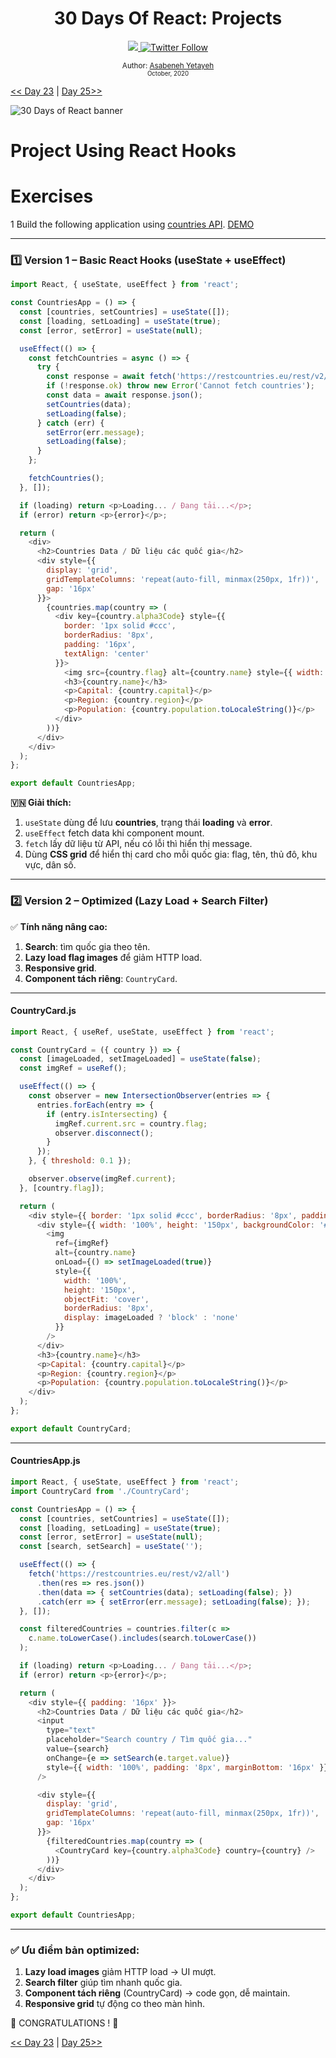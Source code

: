 <div align="center">
  <h1> 30 Days Of React: Projects</h1>
  <a class="header-badge" target="_blank" href="https://www.linkedin.com/in/asabeneh/">
  <img src="https://img.shields.io/badge/style--5eba00.svg?label=LinkedIn&logo=linkedin&style=social">
  </a>
  <a class="header-badge" target="_blank" href="https://twitter.com/Asabeneh">
  <img alt="Twitter Follow" src="https://img.shields.io/twitter/follow/asabeneh?style=social">
  </a>

<sub>Author:
<a href="https://www.linkedin.com/in/asabeneh/" target="_blank">Asabeneh Yetayeh</a><br>
<small> October, 2020</small>
</sub>

</div>

[<< Day 23](../23_Fetching_Data_Using_Hooks/23_fetching_data_using_hooks.md) | [Day 25>>](../25_Custom_Hooks/25_custom_hooks.md)

![30 Days of React banner](../images/30_days_of_react_banner_day_24.jpg)

# Project Using React Hooks

# Exercises

1 Build the following application using [countries API](https://restcountries.eu/rest/v2/all).
[DEMO](https://www.30daysofreact.com/day-23/countries-data)


---

### 1️⃣ Version 1 – Basic React Hooks (useState + useEffect)

```javascript
import React, { useState, useEffect } from 'react';

const CountriesApp = () => {
  const [countries, setCountries] = useState([]);
  const [loading, setLoading] = useState(true);
  const [error, setError] = useState(null);

  useEffect(() => {
    const fetchCountries = async () => {
      try {
        const response = await fetch('https://restcountries.eu/rest/v2/all');
        if (!response.ok) throw new Error('Cannot fetch countries');
        const data = await response.json();
        setCountries(data);
        setLoading(false);
      } catch (err) {
        setError(err.message);
        setLoading(false);
      }
    };

    fetchCountries();
  }, []);

  if (loading) return <p>Loading... / Đang tải...</p>;
  if (error) return <p>{error}</p>;

  return (
    <div>
      <h2>Countries Data / Dữ liệu các quốc gia</h2>
      <div style={{
        display: 'grid',
        gridTemplateColumns: 'repeat(auto-fill, minmax(250px, 1fr))',
        gap: '16px'
      }}>
        {countries.map(country => (
          <div key={country.alpha3Code} style={{
            border: '1px solid #ccc',
            borderRadius: '8px',
            padding: '16px',
            textAlign: 'center'
          }}>
            <img src={country.flag} alt={country.name} style={{ width: '100%', height: '150px', objectFit: 'cover', borderRadius: '8px' }} />
            <h3>{country.name}</h3>
            <p>Capital: {country.capital}</p>
            <p>Region: {country.region}</p>
            <p>Population: {country.population.toLocaleString()}</p>
          </div>
        ))}
      </div>
    </div>
  );
};

export default CountriesApp;
```

**🇻🇳 Giải thích:**

1. `useState` dùng để lưu **countries**, trạng thái **loading** và **error**.
2. `useEffect` fetch data khi component mount.
3. `fetch` lấy dữ liệu từ API, nếu có lỗi thì hiển thị message.
4. Dùng **CSS grid** để hiển thị card cho mỗi quốc gia: flag, tên, thủ đô, khu vực, dân số.

---

### 2️⃣ Version 2 – Optimized (Lazy Load + Search Filter)

✅ **Tính năng nâng cao:**

1. **Search**: tìm quốc gia theo tên.
2. **Lazy load flag images** để giảm HTTP load.
3. **Responsive grid**.
4. **Component tách riêng**: `CountryCard`.

---

#### CountryCard.js

```javascript
import React, { useRef, useState, useEffect } from 'react';

const CountryCard = ({ country }) => {
  const [imageLoaded, setImageLoaded] = useState(false);
  const imgRef = useRef();

  useEffect(() => {
    const observer = new IntersectionObserver(entries => {
      entries.forEach(entry => {
        if (entry.isIntersecting) {
          imgRef.current.src = country.flag;
          observer.disconnect();
        }
      });
    }, { threshold: 0.1 });

    observer.observe(imgRef.current);
  }, [country.flag]);

  return (
    <div style={{ border: '1px solid #ccc', borderRadius: '8px', padding: '16px', textAlign: 'center' }}>
      <div style={{ width: '100%', height: '150px', backgroundColor: '#eee', marginBottom: '8px' }}>
        <img
          ref={imgRef}
          alt={country.name}
          onLoad={() => setImageLoaded(true)}
          style={{
            width: '100%',
            height: '150px',
            objectFit: 'cover',
            borderRadius: '8px',
            display: imageLoaded ? 'block' : 'none'
          }}
        />
      </div>
      <h3>{country.name}</h3>
      <p>Capital: {country.capital}</p>
      <p>Region: {country.region}</p>
      <p>Population: {country.population.toLocaleString()}</p>
    </div>
  );
};

export default CountryCard;
```

---

#### CountriesApp.js

```javascript
import React, { useState, useEffect } from 'react';
import CountryCard from './CountryCard';

const CountriesApp = () => {
  const [countries, setCountries] = useState([]);
  const [loading, setLoading] = useState(true);
  const [error, setError] = useState(null);
  const [search, setSearch] = useState('');

  useEffect(() => {
    fetch('https://restcountries.eu/rest/v2/all')
      .then(res => res.json())
      .then(data => { setCountries(data); setLoading(false); })
      .catch(err => { setError(err.message); setLoading(false); });
  }, []);

  const filteredCountries = countries.filter(c =>
    c.name.toLowerCase().includes(search.toLowerCase())
  );

  if (loading) return <p>Loading... / Đang tải...</p>;
  if (error) return <p>{error}</p>;

  return (
    <div style={{ padding: '16px' }}>
      <h2>Countries Data / Dữ liệu các quốc gia</h2>
      <input
        type="text"
        placeholder="Search country / Tìm quốc gia..."
        value={search}
        onChange={e => setSearch(e.target.value)}
        style={{ width: '100%', padding: '8px', marginBottom: '16px' }}
      />

      <div style={{
        display: 'grid',
        gridTemplateColumns: 'repeat(auto-fill, minmax(250px, 1fr))',
        gap: '16px'
      }}>
        {filteredCountries.map(country => (
          <CountryCard key={country.alpha3Code} country={country} />
        ))}
      </div>
    </div>
  );
};

export default CountriesApp;
```

---

### ✅ Ưu điểm bản optimized:

1. **Lazy load images** giảm HTTP load → UI mượt.
2. **Search filter** giúp tìm nhanh quốc gia.
3. **Component tách riêng** (CountryCard) → code gọn, dễ maintain.
4. **Responsive grid** tự động co theo màn hình.

🎉 CONGRATULATIONS ! 🎉

[<< Day 23](../23_Fetching_Data_Using_Hooks/23_fetching_data_using_hooks.md) | [Day 25>>](../25_Custom_Hooks/25_custom_hooks.md)
